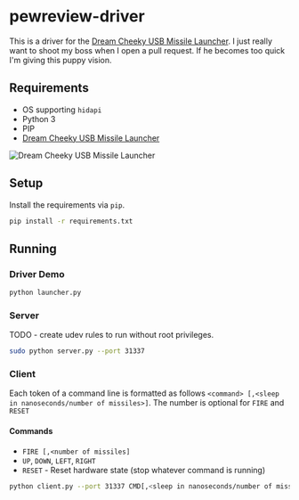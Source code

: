 # pewreview-driver

This is a driver for the [Dream Cheeky USB Missile Launcher](https://www.alibaba.com/product-detail/Dream-Cheeky-8A1C2B-USB-Missile-Launcher_119093330.html).
I just really want to shoot my boss when I open a pull request. If he becomes too quick I'm giving this puppy vision.

## Requirements

* OS supporting `hidapi`
* Python 3
* PIP
* [Dream Cheeky USB Missile Launcher](https://www.alibaba.com/product-detail/Dream-Cheeky-8A1C2B-USB-Missile-Launcher_119093330.html)

![Dream Cheeky USB Missile Launcher](https://sc02.alicdn.com/kf/HTB1BuKvKVXXXXcwXVXXq6xXFXXXg/Dream-Cheeky-8A1C2B-USB-Missile-Launcher.jpg)

## Setup

Install the requirements via `pip`.

```bash
pip install -r requirements.txt
```

## Running

### Driver Demo

```bash
python launcher.py
```

### Server

TODO - create udev rules to run without root privileges.

```bash
sudo python server.py --port 31337
```

### Client

Each token of a command line is formatted as follows `<command> [,<sleep in nanoseconds/number of missiles>]`. The number is optional for `FIRE` and `RESET`

#### Commands

* `FIRE [,<number of missiles]`
* `UP`, `DOWN`, `LEFT`, `RIGHT`
* `RESET` - Reset hardware state (stop whatever command is running)

```bash
python client.py --port 31337 CMD[,<sleep in nanoseconds/number of missiles>]
```

